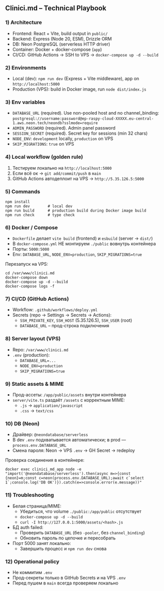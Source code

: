 ## Clinici.md – Technical Playbook

### 1) Architecture
- Frontend: React + Vite, build output in `public/`
- Backend: Express (Node 20, ESM), Drizzle ORM
- DB: Neon PostgreSQL (serverless HTTP driver)
- Container: Docker + docker-compose (`app`)
- CI/CD: GitHub Actions → SSH to VPS → `docker-compose up -d --build`

### 2) Environments
- Local (dev): `npm run dev` (Express + Vite middleware), app on `http://localhost:5000`
- Production (VPS): build in Docker image, run `node dist/index.js`

### 3) Env variables
- `DATABASE_URL` (required). Use non-pooled host and no channel_binding:
  `postgresql://username:password@ep-raspy-cloud-XXXXX.eu-central-1.aws.neon.tech/neondb?sslmode=require`
- `ADMIN_PASSWORD` (required). Admin panel password
- `SESSION_SECRET` (required). Secret key for sessions (min 32 chars)
- `NODE_ENV`: `development` locally, `production` on VPS
- `SKIP_MIGRATIONS`: `true` on VPS

### 4) Local workflow (golden rule)
1. Тестируем локально на `http://localhost:5000`
2. Если всё ок → `git add/commit/push` в `main`
3. GitHub Actions автодеплоит на VPS → `http://5.35.126.5:5000`

### 5) Commands
```
npm install
npm run dev        # local dev
npm run build      # production build during Docker image build
npm run check      # type check
```

### 6) Docker / Compose
- `Dockerfile` делает `vite build` (frontend) и `esbuild` (server → `dist/`)
- В `docker-compose.yml` НЕ монтируем `./public` вовнутрь контейнера
- Порты: `5000:5000`
- Env: `DATABASE_URL`, `NODE_ENV=production`, `SKIP_MIGRATIONS=true`

Перезапуск на VPS:
```
cd /var/www/clinici.md
docker-compose down
docker-compose up -d --build
docker-compose logs -f
```

### 7) CI/CD (GitHub Actions)
- Workflow: `.github/workflows/deploy.yml`
- Secrets (repo → Settings → Secrets → Actions):
  - `SSH_PRIVATE_KEY`, `SSH_HOST` (5.35.126.5), `SSH_USER` (root)
  - `DATABASE_URL` – прод-строка подключения

### 8) Server layout (VPS)
- Repo: `/var/www/clinici.md`
- `.env` (production):
  - `DATABASE_URL=...`
  - `NODE_ENV=production`
  - `SKIP_MIGRATIONS=true`

### 9) Static assets & MIME
- Прод-ассеты: `/app/public/assets` внутри контейнера
- `server/vite.ts` раздаёт `/assets` с корректным MIME:
  - `.js` → `application/javascript`
  - `.css` → `text/css`

### 10) DB (Neon)
- Драйвер: `@neondatabase/serverless`
- В dev `.env` подхватывается автоматически; в prod — `process.env.DATABASE_URL`
- Смена пароля: Neon → VPS `.env` → GH Secret → redeploy

Проверка соединения в контейнере:
```
docker exec clinici_md_app node -e "import('@neondatabase/serverless').then(async m=>{const {neon}=m;const c=neon(process.env.DATABASE_URL);await c`select 1`;console.log('DB OK')}).catch(e=>console.error(e.message))"
```

### 11) Troubleshooting
- Белая страница/MIME:
  - Убедиться, что volume `./public:/app/public` отсутствует
  - `docker-compose up -d --build`
  - `curl -I http://127.0.0.1:5000/assets/<hash>.js`
- БД auth failed:
  - Проверить `DATABASE_URL` (без `-pooler`, без `channel_binding`)
  - Обновить пароль по цепочке и пересобрать
- Порт 5000 занят локально:
  - Завершить процесс и `npm run dev` снова

### 12) Operational policy
- Не коммитим `.env`
- Прод-секреты только в GitHub Secrets и на VPS `.env`
- Перед пушем в `main` всегда проверяем локально


